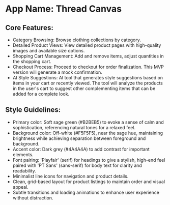 # **App Name**: Thread Canvas

## Core Features:

- Category Browsing: Browse clothing collections by category.
- Detailed Product Views: View detailed product pages with high-quality images and available size options.
- Shopping Cart Management: Add and remove items, adjust quantities in the shopping cart.
- Checkout Process: Proceed to checkout for order finalization. This MVP version will generate a mock confirmation.
- AI Style Suggestions: AI tool that generates style suggestions based on items in your cart or recently viewed. The tool will analyze the products in the user's cart to suggest other complementing items that can be added for a complete look.

## Style Guidelines:

- Primary color: Soft sage green (#B2BEB5) to evoke a sense of calm and sophistication, referencing natural tones for a relaxed feel.
- Background color: Off-white (#F5F5F5), near the sage hue, maintaining brightness while achieving separation between foreground and background.
- Accent color: Dark grey (#4A4A4A) to add contrast for important elements.
- Font pairing: 'Playfair' (serif) for headings to give a stylish, high-end feel paired with 'PT Sans' (sans-serif) for body text for clarity and readability.
- Minimalist line icons for navigation and product details.
- Clean, grid-based layout for product listings to maintain order and visual appeal.
- Subtle transitions and loading animations to enhance user experience without distraction.